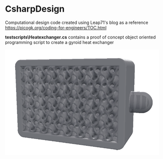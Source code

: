 # CsharpDesign
Computational design code created using Leap71's blog as a reference
https://picogk.org/coding-for-engineers/TOC.html

<b>testscripts\Heatexchanger.cs</b> contains a proof of concept object oriented programming script to create a gyroid heat exchanger

![Cross section](https://github.com/AjitPonnappan/CsharpDesign/blob/main/CrossSection.png?raw=true)